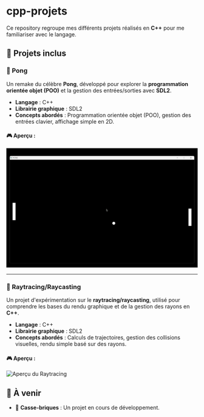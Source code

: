 # cpp-projets

Ce repository regroupe mes différents projets réalisés en **C++** pour me familiariser avec le langage.

## 🚀 Projets inclus

### 🏓 Pong
Un remake du célèbre **Pong**, développé pour explorer la **programmation orientée objet (POO)** et la gestion des entrées/sorties avec **SDL2**.

- **Langage** : C++
- **Librairie graphique** : SDL2
- **Concepts abordés** : Programmation orientée objet (POO), gestion des entrées clavier, affichage simple en 2D.

#### 🎮 Aperçu :
![Aperçu de Pong](previews/pong/1.gif)

---

### 🌌 Raytracing/Raycasting
Un projet d'expérimentation sur le **raytracing/raycasting**, utilisé pour comprendre les bases du rendu graphique et de la gestion des rayons en **C++**.

- **Langage** : C++
- **Librairie graphique** : SDL2
- **Concepts abordés** : Calculs de trajectoires, gestion des collisions visuelles, rendu simple basé sur des rayons.

#### 🎮 Aperçu :
![Aperçu du Raytracing](previews/raytracing/1.gif)


## 📜 À venir
- 🎾 **Casse-briques** : Un projet en cours de développement.
